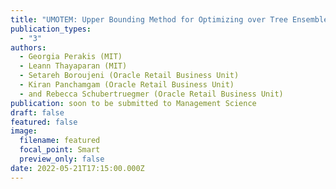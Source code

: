 ```yaml
---
title: "UMOTEM: Upper Bounding Method for Optimizing over Tree Ensemble Models"
publication_types:
  - "3"
authors:
  - Georgia Perakis (MIT)
  - Leann Thayaparan (MIT)
  - Setareh Boroujeni (Oracle Retail Business Unit)
  - Kiran Panchamgam (Oracle Retail Business Unit)
  - and Rebecca Schubertruegmer (Oracle Retail Business Unit)
publication: soon to be submitted to Management Science
draft: false
featured: false
image:
  filename: featured
  focal_point: Smart
  preview_only: false
date: 2022-05-21T17:15:00.000Z
---
```

